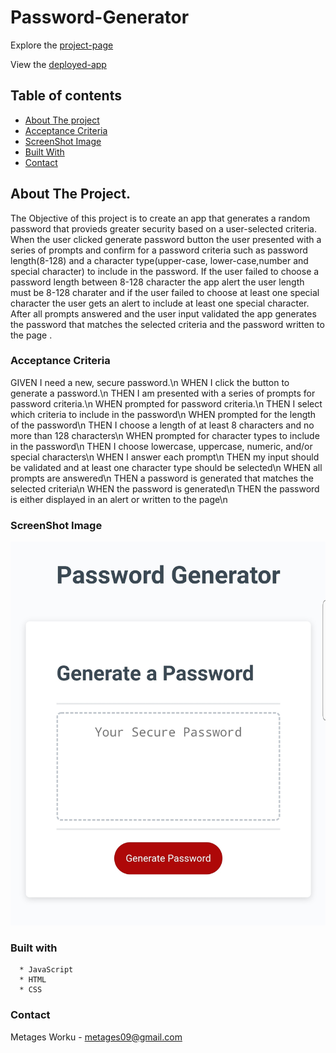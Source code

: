 # Password-Generator

Explore the [project-page](https://github.com/Mgithub89/Password-Generator.git)

View the [deployed-app](https://mgithub89.github.io/Password-Generator/)

## Table of contents
   * [About The project](#About-The-Project)
   * [Acceptance Criteria](#Acceptance-Criteria)
   * [ScreenShot Image](#ScreenShot-Image)
   * [Built With](#Built-With)
   * [Contact](#Contact)

## About The Project.
 The Objective of this project is to create an app that generates a random password that provieds greater security based on a user-selected criteria.
 When the user clicked generate password button the user presented with a series of prompts and confirm for a password criteria such as password length(8-128) and a character type(upper-case, lower-case,number and special character) to include in the password. If the user failed to choose a password length between 8-128 character the app alert the user length must be 8-128 charater and if the user failed to choose at least one special character the user gets an alert to include at least one special character.
 After all prompts answered and the user input validated the app generates the password that matches the selected criteria and the password written to the page . 

 ### Acceptance Criteria
GIVEN I need a new, secure password.\n
WHEN I click the button to generate a password.\n
THEN I am presented with a series of prompts for password criteria.\n
WHEN prompted for password criteria.\n
THEN I select which criteria to include in the password\n
WHEN prompted for the length of the password\n
THEN I choose a length of at least 8 characters and no more than 128 characters\n
WHEN prompted for character types to include in the password\n
THEN I choose lowercase, uppercase, numeric, and/or special characters\n
WHEN I answer each prompt\n
THEN my input should be validated and at least one character type should be selected\n
WHEN all prompts are answered\n
THEN a password is generated that matches the selected criteria\n
WHEN the password is generated\n
THEN the password is either displayed in an alert or written to the page\n

### ScreenShot Image
![image](Image/Screenshot.jpg)

 ### Built with
      * JavaScript
      * HTML
      * CSS

### Contact
 Metages Worku - [metages09@gmail.com](mailto:metages09@gmail.com)
      
